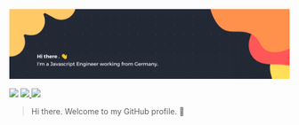 <img src="./banner.png" alt="GitHub Banner">

<p>
  <img src="https://img.shields.io/badge/-Reach%20me%20on:-293133">
  <!-- <a href="/">
    <img src="https://img.shields.io/badge/-xing-blue?style=flat-square&logo=Xing&logoColor=white&link=https://www.linkedin.com/in/cedric-weber-822006189/"/>
  </a> -->
  <a href="https://www.linkedin.com/in/cedric-weber-822006189/">
    <img src="https://img.shields.io/badge/-Linkedin-blue?style=flat-square&logo=Linkedin&logoColor=white&link=https://www.linkedin.com/in/cedric-weber-822006189/"/>
  </a>
  <a href="https://twitter.com/ztk375">
    <img src="https://img.shields.io/badge/-Twitter-blue?style=flat-square&logo=twitter&logoColor=white&link=https://twitter.com/ztk375"/>
  </a>
  <!-- <a href="/">
    <img src="https://img.shields.io/badge/-Blog-blue?style=flat-square&logo=Next.js&logoColor=white&link=https://twitter.com/ztk375"/>
  </a> -->
   <!-- <a href="/">
    <img src="https://img.shields.io/badge/-dev.to-blue?style=flat-square&logo=dev.to&logoColor=white&link=https://twitter.com/ztk375"/>
  </a> -->
</p>

> Hi there. Welcome to my GitHub profile. :wave:

<!--

#### :zap: `About me`

- I'm a JavaScript Engineer from Germany.
- I use [React](https://reactjs.org/), [Redux](https://redux.js.org/) & [Express](https://expressjs.com/) at work
- I like to code with:
  - `Typescript`
  - `Elixir`
  - `Rust`
  - `Haskell`
  - `Nix`
- I'm interested in:
  - `Design Systems`
  - `Web Development`
  - `Functional Programming`
  - `And much more...`

-->
